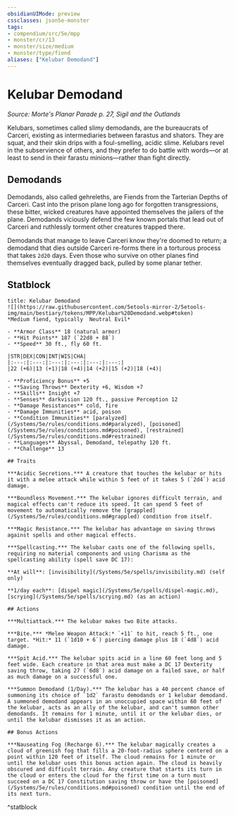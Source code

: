 ```yaml
---
obsidianUIMode: preview
cssclasses: json5e-monster
tags:
- compendium/src/5e/mpp
- monster/cr/13
- monster/size/medium
- monster/type/fiend
aliases: ["Kelubar Demodand"]
---
```

# Kelubar Demodand
*Source: Morte's Planar Parade p. 27, Sigil and the Outlands*  

Kelubars, sometimes called slimy demodands, are the bureaucrats of Carceri, existing as intermediaries between farastus and shators. They are squat, and their skin drips with a foul-smelling, acidic slime. Kelubars revel in the subservience of others, and they prefer to do battle with words—or at least to send in their farastu minions—rather than fight directly.

## Demodands

Demodands, also called gehreleths, are Fiends from the Tarterian Depths of Carceri. Cast into the prison plane long ago for forgotten transgressions, these bitter, wicked creatures have appointed themselves the jailers of the plane. Demodands viciously defend the few known portals that lead out of Carceri and ruthlessly torment other creatures trapped there.

Demodands that manage to leave Carceri know they're doomed to return; a demodand that dies outside Carceri re-forms there in a torturous process that takes `2d20` days. Even those who survive on other planes find themselves eventually dragged back, pulled by some planar tether.

## Statblock

```ad-statblock
title: Kelubar Demodand
![](https://raw.githubusercontent.com/5etools-mirror-2/5etools-img/main/bestiary/tokens/MPP/Kelubar%20Demodand.webp#token)
*Medium fiend, typically  Neutral Evil*

- **Armor Class** 18 (natural armor)
- **Hit Points** 187 (`22d8 + 88`)
- **Speed** 30 ft., fly 60 ft.

|STR|DEX|CON|INT|WIS|CHA|
|:---:|:---:|:---:|:---:|:---:|:---:|
|22 (+6)|13 (+1)|18 (+4)|14 (+2)|15 (+2)|18 (+4)|

- **Proficiency Bonus** +5
- **Saving Throws** Dexterity +6, Wisdom +7
- **Skills** Insight +7
- **Senses** darkvision 120 ft., passive Perception 12
- **Damage Resistances** cold, fire
- **Damage Immunities** acid, poison
- **Condition Immunities** [paralyzed](/Systems/5e/rules/conditions.md#paralyzed), [poisoned](/Systems/5e/rules/conditions.md#poisoned), [restrained](/Systems/5e/rules/conditions.md#restrained)
- **Languages** Abyssal, Demodand, telepathy 120 ft.
- **Challenge** 13

## Traits

***Acidic Secretions.*** A creature that touches the kelubar or hits it with a melee attack while within 5 feet of it takes 5 (`2d4`) acid damage.

***Boundless Movement.*** The kelubar ignores difficult terrain, and magical effects can't reduce its speed. It can spend 5 feet of movement to automatically remove the [grappled](/Systems/5e/rules/conditions.md#grappled) condition from itself.

***Magic Resistance.*** The kelubar has advantage on saving throws against spells and other magical effects.

***Spellcasting.*** The kelubar casts one of the following spells, requiring no material components and using Charisma as the spellcasting ability (spell save DC 17):

**At will**: [invisibility](/Systems/5e/spells/invisibility.md) (self only)

**1/day each**: [dispel magic](/Systems/5e/spells/dispel-magic.md), [scrying](/Systems/5e/spells/scrying.md) (as an action)

## Actions

***Multiattack.*** The kelubar makes two Bite attacks.

***Bite.*** *Melee Weapon Attack:* `+11` to hit, reach 5 ft., one target. *Hit:* 11 (`1d10 + 6`) piercing damage plus 18 (`4d8`) acid damage.

***Spit Acid.*** The kelubar spits acid in a line 60 feet long and 5 feet wide. Each creature in that area must make a DC 17 Dexterity saving throw, taking 27 (`6d8`) acid damage on a failed save, or half as much damage on a successful one.

***Summon Demodand (1/Day).*** The kelubar has a 40 percent chance of summoning its choice of `1d2` farastu demodands or 1 kelubar demodand. A summoned demodand appears in an unoccupied space within 60 feet of the kelubar, acts as an ally of the kelubar, and can't summon other demodands. It remains for 1 minute, until it or the kelubar dies, or until the kelubar dismisses it as an action.

## Bonus Actions

***Nauseating Fog (Recharge 6).*** The kelubar magically creates a cloud of greenish fog that fills a 20-foot-radius sphere centered on a point within 120 feet of itself. The cloud remains for 1 minute or until the kelubar uses this bonus action again. The cloud is heavily obscured and difficult terrain. Any creature that starts its turn in the cloud or enters the cloud for the first time on a turn must succeed on a DC 17 Constitution saving throw or have the [poisoned](/Systems/5e/rules/conditions.md#poisoned) condition until the end of its next turn.
```
^statblock